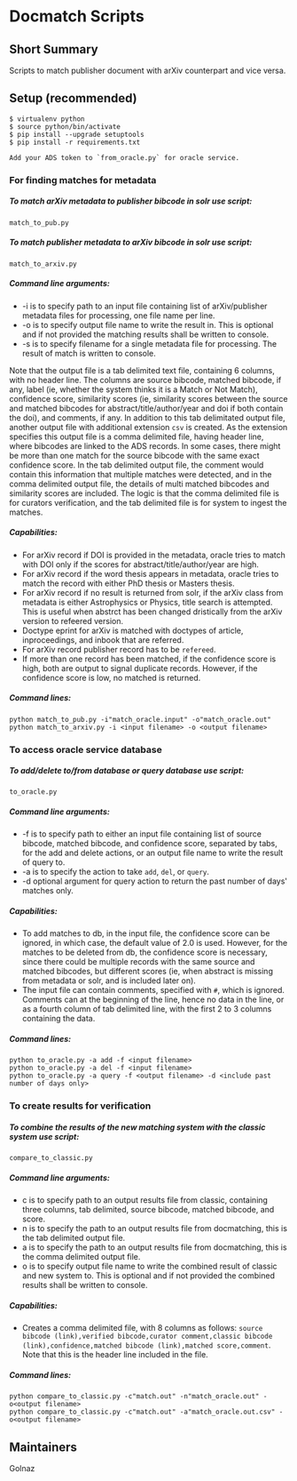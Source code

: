 # Docmatch Scripts

## Short Summary

Scripts to match publisher document with arXiv counterpart and vice versa.


## Setup (recommended)

    $ virtualenv python
    $ source python/bin/activate
    $ pip install --upgrade setuptools
    $ pip install -r requirements.txt
    
    Add your ADS token to `from_oracle.py` for oracle service.


### For finding matches for metadata

##### To match arXiv metadata to publisher bibcode in solr use script:
    
    match_to_pub.py
    
##### To match publisher metadata to arXiv bibcode in solr use script:

    match_to_arxiv.py

##### Command line arguments:

* -i is to specify path to an input file containing list of arXiv/publisher metadata files for processing, one file name per line.
* -o is to specify output file name to write the result in. This is optional and if not provided the matching results shall be written to console.
* -s is to specify filename for a single metadata file for processing. The result of match is written to console.

Note that the output file is a tab delimited text file, containing 6 columns, with no header line. The columns are source bibcode, matched bibcode, if any, label (ie, whether the system thinks it is a Match or Not Match), confidence score, similarity scores (ie, similarity scores between the source and matched bibcodes for abstract/title/author/year and doi if both contain the doi), and comments, if any. In addition to this tab delimitated output file, another output file with additional extension `csv` is created. As the extension specifies this output file is a comma delimited file, having header line, where bibcodes are linked to the ADS records. 
In some cases, there might be more than one match for the source bibcode with the same exact confidence score. In the tab delimited output file, the comment would contain this information that multiple matches were detected, and in the comma delimited output file, the details of multi matched bibcodes and similarity scores are included. The logic is that the comma delimited file is for curators verification, and the tab delimited file is for system to ingest the matches.

##### Capabilities:

* For arXiv record if DOI is provided in the metadata, oracle tries to match with DOI only if the scores for abstract/title/author/year are high.
* For arXiv record if the word thesis appears in metadata, oracle tries to match the record with either PhD thesis or Masters thesis.
* For arXiv record if no result is returned from solr, if the arXiv class from metadata is either Astrophysics or Physics, title search is attempted. This is useful when abstrct has been changed dristically from the arXiv version to refeered version.
* Doctype eprint for arXiv is matched with doctypes of article, inproceedings, and inbook that are referred.
* For arXiv record publisher record has to be `refereed`.
* If more than one record has been matched, if the confidence score is high, both are output to signal duplicate records. However, if the confidence score is low, no matched is returned.    

##### Command lines:
    
    python match_to_pub.py -i"match_oracle.input" -o"match_oracle.out"
    python match_to_arxiv.py -i <input filename> -o <output filename>
    
    
### To access oracle service database

##### To add/delete to/from database or query database use script:
    
    to_oracle.py
    
##### Command line arguments:

* -f is to specify path to either an input file containing list of source bibcode, matched bibcode, and confidence score, separated by tabs, for the add and delete actions, or an output file name to write the result of query to.
* -a is to specify the action to take `add`, `del`, or `query`.
* -d optional argument for query action to return the past number of days' matches only.

##### Capabilities:

* To add matches to db, in the input file, the confidence score can be ignored, in which case, the default value of 2.0 is used. However, for the matches to be deleted from db, the confidence score is necessary, since there could be multiple records with the same source and matched bibcodes, but different scores (ie, when abstract is missing from metadata or solr, and is included later on).
* The input file can contain comments, specified with `#`, which is ignored. Comments can at the beginning of the line, hence no data in the line, or as a fourth column of tab delimited line, with the first 2 to 3 columns containing the data.

##### Command lines:

    python to_oracle.py -a add -f <input filename>
    python to_oracle.py -a del -f <input filename>
    python to_oracle.py -a query -f <output filename> -d <include past number of days only> 


### To create results for verification

##### To combine the results of the new matching system with the classic system use script:

    compare_to_classic.py

##### Command line arguments:

* c is to specify path to an output results file from classic, containing three columns, tab delimited, source bibcode, matched bibcode, and score.
* n is to specify the path to an output results file from docmatching, this is the tab delimited output file.
* a is to specify the path to an output results file from docmatching, this is the comma delimited output file.
* o is to specify output file name to write the combined result of classic and new system to. This is optional and if not provided the combined results shall be written to console.

##### Capabilities:

* Creates a comma delimited file, with 8 columns as follows: `source bibcode (link),verified bibcode,curator comment,classic bibcode (link),confidence,matched bibcode (link),matched score,comment`. Note that this is the header line included in the file.

##### Command lines:

    python compare_to_classic.py -c"match.out" -n"match_oracle.out" -o<output filename>
    python compare_to_classic.py -c"match.out" -a"match_oracle.out.csv" -o<output filename>


## Maintainers

Golnaz
